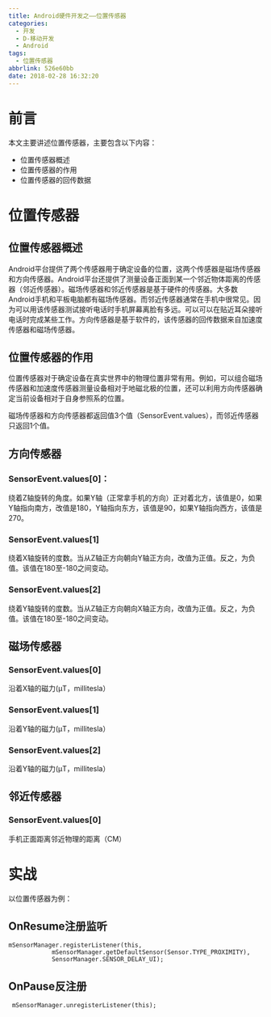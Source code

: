 ```yaml
---
title: Android硬件开发之——位置传感器
categories:
  - 开发
  - D-移动开发
  - Android
tags:
  - 位置传感器
abbrlink: 526e60bb
date: 2018-02-28 16:32:20
---
```

# 前言  
本文主要讲述位置传感器，主要包含以下内容：   

- 位置传感器概述  
- 位置传感器的作用  
- 位置传感器的回传数据  

<!--more-->  

# 位置传感器  

## 位置传感器概述
Android平台提供了两个传感器用于确定设备的位置，这两个传感器是磁场传感器和方向传感器。Android平台还提供了测量设备正面到某一个邻近物体距离的传感器（邻近传感器）。磁场传感器和邻近传感器是基于硬件的传感器。大多数Android手机和平板电脑都有磁场传感器。而邻近传感器通常在手机中很常见。因为可以用该传感器测试接听电话时手机屏幕离脸有多远。可以可以在贴近耳朵接听电话时完成某些工作。方向传感器是基于软件的，该传感器的回传数据来自加速度传感器和磁场传感器。  

## 位置传感器的作用  
位置传感器对于确定设备在真实世界中的物理位置非常有用。例如，可以组合磁场传感器和加速度传感器测量设备相对于地磁北极的位置，还可以利用方向传感器确定当前设备相对于自身参照系的位置。   

磁场传感器和方向传感器都返回值3个值（SensorEvent.values），而邻近传感器只返回1个值。  

## 方向传感器  

### SensorEvent.values[0]：
绕着Z轴旋转的角度。如果Y轴（正常拿手机的方向）正对着北方，该值是0，如果Y轴指向南方，改值是180，Y轴指向东方，该值是90，如果Y轴指向西方，该值是270。  

### SensorEvent.values[1]  
绕着X轴旋转的度数。当从Z轴正方向朝向Y轴正方向，改值为正值。反之，为负值。该值在180至-180之间变动。
### SensorEvent.values[2]  
绕着Y轴旋转的度数。当从Z轴正方向朝向X轴正方向，改值为正值。反之，为负值。该值在180至-180之间变动。  

## 磁场传感器  
### SensorEvent.values[0]  
沿着X轴的磁力(μT，millitesla）
### SensorEvent.values[1]  
沿着Y轴的磁力(μT，millitesla）
### SensorEvent.values[2]
沿着Y轴的磁力(μT，millitesla）
## 邻近传感器  
### SensorEvent.values[0]  
手机正面距离邻近物理的距离（CM）

# 实战 
以位置传感器为例：  
## OnResume注册监听  

	mSensorManager.registerListener(this,
                mSensorManager.getDefaultSensor(Sensor.TYPE_PROXIMITY),
                SensorManager.SENSOR_DELAY_UI);  

## OnPause反注册 

	 mSensorManager.unregisterListener(this);  



 
 

